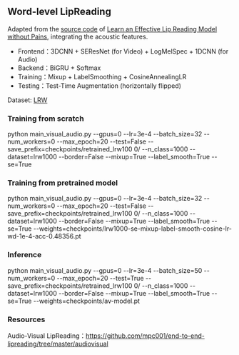 ## Word-level LipReading

Adapted from the [source code](https://github.com/VIPL-Audio-Visual-Speech-Understanding/learn-an-effective-lip-reading-model-without-pains) of [Learn an Effective Lip Reading Model without Pains](https://arxiv.org/pdf/2011.07557.pdf), integrating the acoustic features.

- Frontend：3DCNN + SEResNet (for Video) + LogMelSpec + 1DCNN (for Audio)
- Backend：BiGRU + Softmax
- Training：Mixup + LabelSmoothing + CosineAnnealingLR
- Testing：Test-Time Augmentation (horizontally flipped)

Dataset: [LRW](https://www.robots.ox.ac.uk/~vgg/data/lip_reading/lrw1.html)

### Training from scratch

python main_visual_audio.py --gpus=0 --lr=3e-4 --batch_size=32 --num_workers=0 --max_epoch=20 --test=False --save_prefix=checkpoints/retrained_lrw100
0/ --n_class=1000 --dataset=lrw1000 --border=False --mixup=True --label_smooth=True --se=True 


### Training from pretrained model

python main_visual_audio.py --gpus=0 --lr=3e-4 --batch_size=32 --num_workers=0 --max_epoch=20 --test=False --save_prefix=checkpoints/retrained_lrw100
0/ --n_class=1000 --dataset=lrw1000 --border=False --mixup=True --label_smooth=True --se=True --weights=checkpoints/lrw1000-se-mixup-label-smooth-cosine-lr-wd-1e-4-acc-0.48356.pt


### Inference

python main_visual_audio.py --gpus=0 --lr=3e-4 --batch_size=50 --num_workers=0 --max_epoch=20 --test=True --save_prefix=checkpoints/retrained_lrw100
0/ --n_class=1000 --dataset=lrw1000 --border=False --mixup=True --label_smooth=True --se=True --weights=checkpoints/av-model.pt


### Resources
Audio-Visual LipReading：https://github.com/mpc001/end-to-end-lipreading/tree/master/audiovisual
